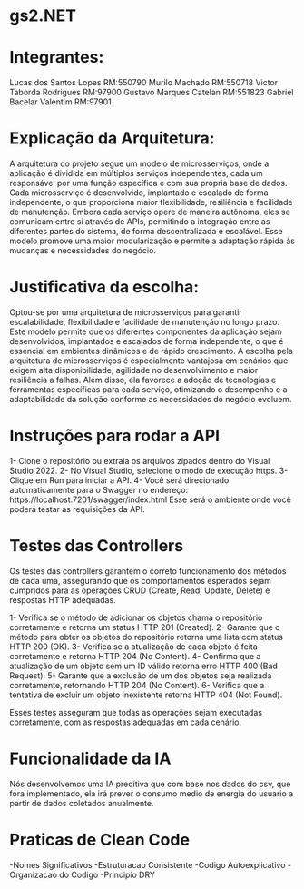 # gs2.NET

<h1>Integrantes:</h1>
Lucas dos Santos Lopes RM:550790
Murilo Machado RM:550718
Victor Taborda Rodrigues RM:97900
Gustavo Marques Catelan RM:551823
Gabriel Bacelar Valentim RM:97901

<h1>Explicação da Arquitetura:</h1>

A arquitetura do projeto segue um modelo de microsserviços, onde a aplicação é dividida em múltiplos serviços independentes, cada um responsável por uma função específica e com sua própria base de dados. Cada microsserviço é desenvolvido, implantado e escalado de forma independente, o que proporciona maior flexibilidade, resiliência e facilidade de manutenção. Embora cada serviço opere de maneira autônoma, eles se comunicam entre si através de APIs, permitindo a integração entre as diferentes partes do sistema, de forma descentralizada e escalável. Esse modelo promove uma maior modularização e permite a adaptação rápida às mudanças e necessidades do negócio.

<h1>Justificativa da escolha:</h1>

Optou-se por uma arquitetura de microsserviços para garantir escalabilidade, flexibilidade e facilidade de manutenção no longo prazo. Este modelo permite que os diferentes componentes da aplicação sejam desenvolvidos, implantados e escalados de forma independente, o que é essencial em ambientes dinâmicos e de rápido crescimento. A escolha pela arquitetura de microsserviços é especialmente vantajosa em cenários que exigem alta disponibilidade, agilidade no desenvolvimento e maior resiliência a falhas. Além disso, ela favorece a adoção de tecnologias e ferramentas específicas para cada serviço, otimizando o desempenho e a adaptabilidade da solução conforme as necessidades do negócio evoluem.

<h1>Instruções para rodar a API</h1>

1- Clone o repositório ou extraia os arquivos zipados dentro do Visual Studio 2022.
2- No Visual Studio, selecione o modo de execução https.
3- Clique em Run para iniciar a API.
4- Você será direcionado automaticamente para o Swagger no endereço:
https://localhost:7201/swagger/index.html
Esse será o ambiente onde você poderá testar as requisições da API.

<h1>Testes das Controllers</h1>
Os testes das controllers garantem o correto funcionamento dos métodos de cada uma, assegurando que os comportamentos esperados sejam cumpridos para as operações CRUD (Create, Read, Update, Delete) e respostas HTTP adequadas.

1- Verifica se o método de adicionar os objetos chama o repositório corretamente e retorna um status HTTP 201 (Created).
2- Garante que o método para obter os objetos do repositório retorna uma lista com status HTTP 200 (OK).
3- Verifica se a atualização de cada objeto é feita corretamente e retorna HTTP 204 (No Content).
4- Confirma que a atualização de um objeto sem um ID válido retorna erro HTTP 400 (Bad Request).
5- Garante que a exclusão de um dos objetos seja realizada corretamente, retornando HTTP 204 (No Content).
6- Verifica que a tentativa de excluir um objeto inexistente retorna HTTP 404 (Not Found).

Esses testes asseguram que todas as operações sejam executadas corretamente, com as respostas adequadas em cada cenário.

<h1>Funcionalidade da IA</h1>

Nós desenvolvemos uma IA preditiva que com base nos dados do csv, que fora implementado, ela irá prever o consumo medio de energia do usuario a partir de dados coletados anualmente.

<h1>Praticas de Clean Code</h1>

-Nomes Significativos
-Estruturacao Consistente
-Codigo Autoexplicativo
-Organizacao do Codigo
-Principio DRY
